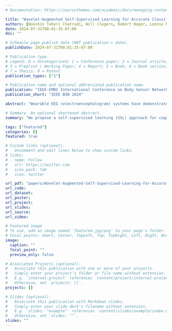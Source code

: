 ```yaml
---
# Documentation: https://sourcethemes.com/academic/docs/managing-content/

title: "Wavelet-Augmented Self-Supervised Learning for Accurate Classification of Cognitive Workload"
authors: [Nooshin Taheri Chatrudi, Will Clegern, Robert Hager, Lonnie Nelson, Hassan Ghasemzadeh]
date: 2024-07-31T08:01:35-07:00
doi: ""

# Schedule page publish date (NOT publication's date).
publishDate: 2024-07-31T08:01:35-07:00

# Publication type.
# Legend: 0 = Uncategorized; 1 = Conference paper; 2 = Journal article;
# 3 = Preprint / Working Paper; 4 = Report; 5 = Book; 6 = Book section;
# 7 = Thesis; 8 = Patent
publication_types: ["1"]

# Publication name and optional abbreviated publication name.
publication: "IEEE-EMBS International Conference on Body Sensor Networks: NextGen Health: Sensor Innovation, AI, and Social Responsibility (BSN'24)"
publication_short: "IEEE BSN 2024"

abstract: "Wearable EEG (electroencephalogram) systems have demonstrated potential in epilepsy monitoring, sleep assessment, and determining cognitive workload to improve human decision-making. However, analyzing EEG signals is challenging due to their non-stationary nature and susceptibility to noise. In particular, achieving high accuracy in machine learning tasks requires large amounts of labeled data, which is difficult to obtain due to the time-consuming and labor-intensive nature of data labeling. To address these challenges, we propose a self-supervised learning (SSL) approach for cognitive workload classification using wavelet-based augmentations of EEG signals. First, two augmentations per channel are generated, and their wavelets are computed. The visual representations of these wavelets are then fed to the SSL pretext phase as contrastive pairs to pre- train the model. Finally, the pre-trained model is fine-tuned for workload classification using small amounts of labeled EEG data. Experimental results on the EEG During Mental Arithmetic Tasks (EEGMAT) dataset show that our method outperforms the state-of-the-art supervised models. Notably, our model achieves an accuracy of 99.5% with only 50% of the labeled data, demonstrating the effectiveness of our approach in scenarios with limited labeled data availability. Furthermore, the proposed approach achieves an accuracy of 98.6% in the leave-one-subject-out analysis."

# Summary. An optional shortened abstract.
summary: "We propose a self-supervised learning (SSL) approach for cognitive workload classification using wavelet-based augmentations of EEG signals."

tags: ["featured"]
categories: []
featured: true

# Custom links (optional).
#   Uncomment and edit lines below to show custom links.
# links:
# - name: Follow
#   url: https://twitter.com
#   icon_pack: fab
#   icon: twitter

url_pdf: "papers/Wavelet-Augmented-Self-Supervised-Learning-for-Accurate-Classification-of-Cognitive-Workload.pdf"
url_code: 
url_dataset:
url_poster:
url_project:
url_slides: 
url_source:
url_video: 

# Featured image
# To use, add an image named `featured.jpg/png` to your page's folder.
# Focal points: Smart, Center, TopLeft, Top, TopRight, Left, Right, BottomLeft, Bottom, BottomRight.
image:
  caption: ""
  focal_point: ""
  preview_only: false

# Associated Projects (optional).
#   Associate this publication with one or more of your projects.
#   Simply enter your project's folder or file name without extension.
#   E.g. `internal-project` references `content/project/internal-project/index.md`.
#   Otherwise, set `projects: []`.
projects: []

# Slides (optional).
#   Associate this publication with Markdown slides.
#   Simply enter your slide deck's filename without extension.
#   E.g. `slides: "example"` references `content/slides/example/index.md`.
#   Otherwise, set `slides: ""`.
slides: ""
---
```

